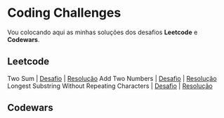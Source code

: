# Coding Challenges
Vou colocando aqui as minhas soluções dos desafios **Leetcode** e **Codewars**.

## Leetcode
Two Sum | [Desafio](https://leetcode.com/problems/two-sum/description/) | [Resolução](https://www.google.com.br/)
Add Two Numbers | [Desafio](https://leetcode.com/problems/add-two-numbers/description/) | [Resolução](https://www.google.com.br/)
Longest Substring Without Repeating Characters | [Desafio](https://leetcode.com/problems/longest-substring-without-repeating-characters/description/) | [Resolução](https://www.google.com.br/)

## Codewars
